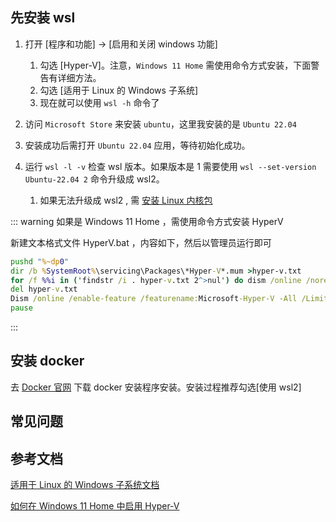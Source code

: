 ## 先安装 wsl

1. 打开 [程序和功能] -> [启用和关闭 windows 功能]
   1. 勾选 [Hyper-V]。注意，`Windows 11 Home` 需使用命令方式安装，下面警告有详细方法。
   2. 勾选 [适用于 Linux 的 Windows 子系统]
   3. 现在就可以使用 `wsl -h` 命令了

   <!-- 2. 使用 `wsl --update` 命令更新 wsl，确保 wsl 是最新的 -->
2. 访问 `Microsoft Store` 来安装 `ubuntu`，这里我安装的是 `Ubuntu 22.04`
3. 安装成功后需打开 `Ubuntu 22.04` 应用，等待初始化成功。
4. 运行 `wsl -l -v` 检查 wsl 版本。如果版本是 1 需要使用 `wsl --set-version Ubuntu-22.04 2` 命令升级成 wsl2。

   <!-- 1. 先[启用虚拟机功能](https://docs.microsoft.com/zh-cn/windows/wsl/install-manual#step-3---enable-virtual-machine-feature) -->

   1. 如果无法升级成 wsl2 , 需 [安装 Linux 内核包](https://docs.microsoft.com/zh-cn/windows/wsl/install-manual#step-4---download-the-linux-kernel-update-package)


::: warning 如果是 Windows 11 Home ，需使用命令方式安装 HyperV

新建文本格式文件 HyperV.bat ，内容如下，然后以管理员运行即可

```cmd
pushd "%~dp0"
dir /b %SystemRoot%\servicing\Packages\*Hyper-V*.mum >hyper-v.txt
for /f %%i in ('findstr /i . hyper-v.txt 2^>nul') do dism /online /norestart /add-package:"%SystemRoot%\servicing\Packages\%%i"
del hyper-v.txt
Dism /online /enable-feature /featurename:Microsoft-Hyper-V -All /LimitAccess /ALL
pause
```

:::


## 安装 docker

去 [Docker 官网](https://www.docker.com/) 下载 docker 安装程序安装。安装过程推荐勾选[使用 wsl2]

## 常见问题

## 参考文档

[适用于 Linux 的 Windows 子系统文档](https://docs.microsoft.com/zh-cn/windows/wsl)

[如何在 Windows 11 Home 中启用 Hyper-V](https://zhuanlan.zhihu.com/p/558063980)
